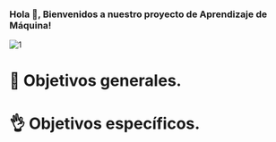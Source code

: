 ### Hola 👋, Bienvenidos a nuestro proyecto de Aprendizaje de Máquina! 

![1](https://github.com/juanandresc-jarp/MachineLearningProject/assets/90013072/9da2fd5d-98bb-464e-b87b-7bf7f390776a)


# 🔭 Objetivos generales.

# 👌 Objetivos específicos.


